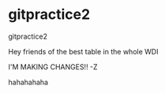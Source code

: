 # gitpractice2
gitpractice2

Hey friends of the best table in the whole WDI


I'M MAKING CHANGES!! -Z

hahahahaha
